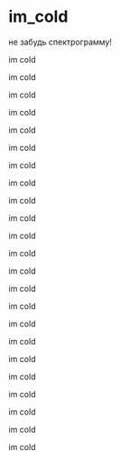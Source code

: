 # im_cold
не забудь спектрограмму!

im cold

im cold

im cold

im cold

im cold

im cold

im cold

im cold

im cold

im cold

im cold

im cold

im cold

im cold

im cold

im cold

im cold

im cold

im cold

im cold

im cold

im cold

im cold
